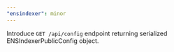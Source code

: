 ```yaml
---
"ensindexer": minor
---
```


Introduce `GET /api/config` endpoint returning serialized ENSIndexerPublicConfig object.

